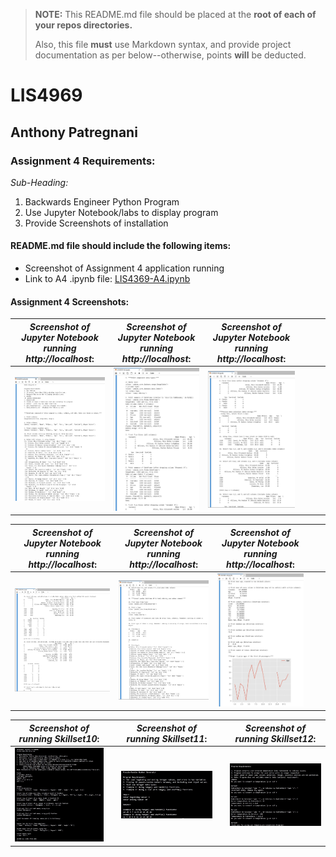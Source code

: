 > **NOTE:** This README.md file should be placed at the **root of each of your repos directories.**
>
>Also, this file **must** use Markdown syntax, and provide project documentation as per below--otherwise, points **will** be deducted.
>

# LIS4969

## Anthony Patregnani

### Assignment 4 Requirements:

*Sub-Heading:*

1. Backwards Engineer Python Program
2. Use Jupyter Notebook/labs to display program
3. Provide Screenshots of installation

#### README.md file should include the following items:

* Screenshot of Assignment 4 application running
* Link to A4 .ipynb file: [LIS4369-A4.ipynb](LIS4369-A4.ipynb "A4 Jupyter Notebook") 

#### Assignment 4 Screenshots:

















| *Screenshot of Jupyter Notebook running http://localhost*:  |  *Screenshot of Jupyter Notebook running http://localhost*: | *Screenshot of Jupyter Notebook running http://localhost*:  |   |   |   |
|---|---|---|---|---|---|
| ![Jupyter Notebook/Lab Screenshot](img/LIS4369-a4-1.jpg)  |  ![Jupyter Notebook/Lab Screenshot](img/LIS4369-a4-2.jpg) |  ![Jupyter Notebook/Lab Screenshot](img/LIS4369-a4-3.jpg) |   |   |   |


| *Screenshot of Jupyter Notebook running http://localhost*:  | *Screenshot of Jupyter Notebook running http://localhost*:  |  *Screenshot of Jupyter Notebook running http://localhost*: |   |   |
|---|---|---|---|---|
|  ![Jupyter Notebook/Lab Screenshot](img/LIS4369-a4-4.jpg) | ![Jupyter Notebook/Lab Screenshot](img/LIS4369-a4-5.jpg)  | ![Jupyter Notebook/Lab Screenshot](img/LIS4369-a4-6.jpg)  |   |   |


| *Screenshot of running Skillset10*:  |   | *Screenshot of running Skillset11*:  |   | *Screenshot of running Skillset12*:  |
|---|---|---|---|---|
|  ![Java SkillSet Screenshot](img/skillset10.jpg) |   | ![Java SkillSet Screenshot](img/skillset11.jpg)  |   | ![Java SkillSet Screenshot](img/skillset12.jpg)  |
